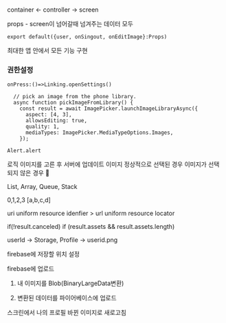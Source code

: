 ###

container <- controller -> screen


props - screen이 넘어갈때 넘겨주는 데이터 모두

``` tsx
export default({user, onSingout, onEditImage}:Props)

```

최대한 앱 안에서 모든 기능 구현

### 권한설정

``` tsx
onPress:()=>Linking.openSettings()

  // pick an image from the phone library.
  async function pickImageFromLibrary() {
    const result = await ImagePicker.launchImageLibraryAsync({
      aspect: [4, 3],
      allowsEditing: true,
      quality: 1,
      mediaTypes: ImagePicker.MediaTypeOptions.Images,
    });

Alert.alert
```




로직
이미지를 고른 후 서버에 업데이트
  이미지 정상적으로 선택된 경우
  이미지가 선택되지 않은 경우


List, Array, Queue, Stack

0,1,2,3
[a,b,c,d]


uri uniform resource idenfier > url uniform resource locator

if(!result.canceled) if (result.assets && result.assets.length)


userId -> Storage, Profile -> userid.png

firebase에 저장할 위치 설정

firebase에 업로드

1. 내 이미지를 Blob(BinaryLargeData변환)

2. 변환된 데이터를 파이어베이스에 업로드

스크린에서 나의 프로필 바뀐 이미지로 새로고침



